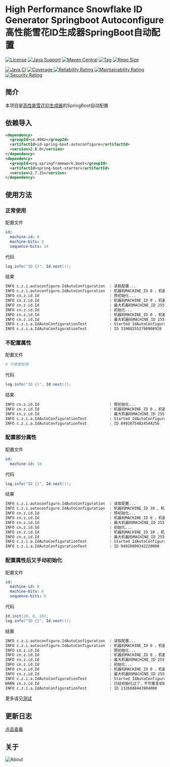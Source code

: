 # High Performance Snowflake ID Generator Springboot Autoconfigure 高性能雪花ID生成器SpringBoot自动配置

[![License](https://img.shields.io/github/license/ALI1416/id-spring-boot-autoconfigure?label=License)](https://www.apache.org/licenses/LICENSE-2.0.txt)
[![Java Support](https://img.shields.io/badge/Java-8+-green)](https://openjdk.org/)
[![Maven Central](https://img.shields.io/maven-central/v/cn.404z/id-spring-boot-autoconfigure?label=Maven%20Central)](https://mvnrepository.com/artifact/cn.404z/id-spring-boot-autoconfigure)
[![Tag](https://img.shields.io/github/v/tag/ALI1416/id-spring-boot-autoconfigure?label=Tag)](https://github.com/ALI1416/id-spring-boot-autoconfigure/tags)
[![Repo Size](https://img.shields.io/github/repo-size/ALI1416/id-spring-boot-autoconfigure?label=Repo%20Size&color=success)](https://github.com/ALI1416/id-spring-boot-autoconfigure/archive/refs/heads/master.zip)

[![Java CI](https://github.com/ALI1416/id-spring-boot-autoconfigure/actions/workflows/ci.yml/badge.svg)](https://github.com/ALI1416/id-spring-boot-autoconfigure/actions/workflows/ci.yml)
[![Coverage](https://sonarcloud.io/api/project_badges/measure?project=ALI1416_id-spring-boot-autoconfigure&metric=coverage)
![Reliability Rating](https://sonarcloud.io/api/project_badges/measure?project=ALI1416_id-spring-boot-autoconfigure&metric=reliability_rating)
![Maintainability Rating](https://sonarcloud.io/api/project_badges/measure?project=ALI1416_id-spring-boot-autoconfigure&metric=sqale_rating)
![Security Rating](https://sonarcloud.io/api/project_badges/measure?project=ALI1416_id-spring-boot-autoconfigure&metric=security_rating)](https://sonarcloud.io/summary/new_code?id=ALI1416_id-spring-boot-autoconfigure)

## 简介

本项目是[高性能雪花ID生成器](https://github.com/ALI1416/id)的SpringBoot自动配置

## 依赖导入

```xml
<dependency>
  <groupId>cn.404z</groupId>
  <artifactId>id-spring-boot-autoconfigure</artifactId>
  <version>2.8.0</version>
</dependency>
<dependency>
  <groupId>org.springframework.boot</groupId>
  <artifactId>spring-boot-starter</artifactId>
  <version>2.7.15</version>
</dependency>
```

## 使用方法

### 正常使用

配置文件

```yml
id:
  machine-id: 0
  machine-bits: 8
  sequence-bits: 14
```

代码

```java
log.info("ID {}", Id.next());
```

结果

```txt
INFO c.z.i.autoconfigure.IdAutoConfiguration  : 读取配置...
INFO c.z.i.autoconfigure.IdAutoConfiguration  : 机器码MACHINE_ID 0 ，机器码位数MACHINE_BITS 8 ，序列号位数SEQUENCE_BITS 14
INFO cn.z.id.Id                               : 预初始化...
INFO cn.z.id.Id                               : 机器码MACHINE_ID 0 ，机器码位数MACHINE_BITS 8 ，序列号位数SEQUENCE_BITS 12
INFO cn.z.id.Id                               : 最大机器码MACHINE_ID 255 ，1ms内最多生成ID数量 4096 ，时钟最早回拨到 2021-01-01 08:00:00.0 ，可使用时间大约 278 年，失效时间 2299-09-27 23:10:22.207
INFO cn.z.id.Id                               : 初始化...
INFO cn.z.id.Id                               : 机器码MACHINE_ID 0 ，机器码位数MACHINE_BITS 8 ，序列号位数SEQUENCE_BITS 14
INFO cn.z.id.Id                               : 最大机器码MACHINE_ID 255 ，1ms内最多生成ID数量 16384 ，时钟最早回拨到 2021-01-01 08:00:00.0 ，可使用时间大约 69 年，失效时间 2090-09-07 23:47:35.551
INFO c.z.i.a.IdAutoConfigurationTest          : Started IdAutoConfigurationTest in 0.899 seconds (JVM running for 1.828)
INFO c.z.i.a.IdAutoConfigurationTest          : ID 339682552790908928
```

### 不配置属性

配置文件

```yml
# 不需要配置
```

代码

```java
log.info("ID {}", Id.next());
```

结果

```txt
INFO cn.z.id.Id                               : 预初始化...
INFO cn.z.id.Id                               : 机器码MACHINE_ID 0 ，机器码位数MACHINE_BITS 8 ，序列号位数SEQUENCE_BITS 12
INFO cn.z.id.Id                               : 最大机器码MACHINE_ID 255 ，1ms内最多生成ID数量 4096 ，时钟最早回拨到 2021-01-01 08:00:00.0 ，可使用时间大约 278 年，失效时间 2299-09-27 23:10:22.207
INFO c.z.i.a.IdAutoConfigurationTest          : Started IdAutoConfigurationTest in 0.899 seconds (JVM running for 1.828)
INFO c.z.i.a.IdAutoConfigurationTest          : ID 84920754824544256
```

### 配置部分属性

配置文件

```yml
id:
  machine-id: 10
```

代码

```java
log.info("ID {}", Id.next());
```

结果

```txt
INFO c.z.i.autoconfigure.IdAutoConfiguration  : 读取配置...
INFO c.z.i.autoconfigure.IdAutoConfiguration  : 机器码MACHINE_ID 10 ，机器码位数MACHINE_BITS 8 (默认)，序列号位数SEQUENCE_BITS 12 (默认)
INFO cn.z.id.Id                               : 预初始化...
INFO cn.z.id.Id                               : 机器码MACHINE_ID 0 ，机器码位数MACHINE_BITS 8 ，序列号位数SEQUENCE_BITS 12
INFO cn.z.id.Id                               : 最大机器码MACHINE_ID 255 ，1ms内最多生成ID数量 4096 ，时钟最早回拨到 2021-01-01 08:00:00.0 ，可使用时间大约 278 年，失效时间 2299-09-27 23:10:22.207
INFO cn.z.id.Id                               : 初始化...
INFO cn.z.id.Id                               : 机器码MACHINE_ID 10 ，机器码位数MACHINE_BITS 8 ，序列号位数SEQUENCE_BITS 12
INFO cn.z.id.Id                               : 最大机器码MACHINE_ID 255 ，1ms内最多生成ID数量 4096 ，时钟最早回拨到 2021-01-01 08:00:00.0 ，可使用时间大约 278 年，失效时间 2299-09-27 23:10:22.207
INFO c.z.i.a.IdAutoConfigurationTest          : Started IdAutoConfigurationTest in 0.899 seconds (JVM running for 1.828)
INFO c.z.i.a.IdAutoConfigurationTest          : ID 84920800342220800
```

### 配置属性后又手动初始化

配置文件

```yml
id:
  machine-id: 0
  machine-bits: 8
  sequence-bits: 6
```

代码

```java
Id.init(20, 6, 10);
log.info("ID {}", Id.next());
```

结果

```txt
INFO c.z.i.autoconfigure.IdAutoConfiguration  : 读取配置...
INFO c.z.i.autoconfigure.IdAutoConfiguration  : 机器码MACHINE_ID 0 ，机器码位数MACHINE_BITS 8 ，序列号位数SEQUENCE_BITS 6
INFO cn.z.id.Id                               : 预初始化...
INFO cn.z.id.Id                               : 机器码MACHINE_ID 0 ，机器码位数MACHINE_BITS 8 ，序列号位数SEQUENCE_BITS 12
INFO cn.z.id.Id                               : 最大机器码MACHINE_ID 255 ，1ms内最多生成ID数量 4096 ，时钟最早回拨到 2021-01-01 08:00:00.0 ，可使用时间大约 278 年，失效时间 2299-09-27 23:10:22.207
INFO cn.z.id.Id                               : 初始化...
INFO cn.z.id.Id                               : 机器码MACHINE_ID 0 ，机器码位数MACHINE_BITS 8 ，序列号位数SEQUENCE_BITS 6
INFO cn.z.id.Id                               : 最大机器码MACHINE_ID 255 ，1ms内最多生成ID数量 64 ，时钟最早回拨到 2021-01-01 08:00:00.0 ，可使用时间大约 17851 年，失效时间 19860-03-05 19:03:41.311
INFO c.z.i.a.IdAutoConfigurationTest          : Started IdAutoConfigurationTest in 0.899 seconds (JVM running for 1.828)
WARN cn.z.id.Id                               : 已经初始化过了，不可重复初始化！
INFO c.z.i.a.IdAutoConfigurationTest          : ID 1326888443904000
```

更多请见[测试](./src/test)

## 更新日志

[点击查看](./CHANGELOG.md)

## 关于

<picture>
  <source media="(prefers-color-scheme: dark)" srcset="https://www.404z.cn/images/about.dark.svg">
  <img alt="About" src="https://www.404z.cn/images/about.light.svg">
</picture>
